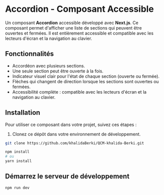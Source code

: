 # Accordion - Composant Accessible

Un composant **Accordion** accessible développé avec **Next.js**. Ce composant permet d'afficher une liste de sections qui peuvent être ouvertes et fermées. Il est entièrement accessible et compatible avec les lecteurs d'écran et la navigation au clavier.

## Fonctionnalités

- Accordéon avec plusieurs sections.
- Une seule section peut être ouverte à la fois.
- Indicateur visuel clair pour l'état de chaque section (ouverte ou fermée).
- Flèches qui changent de direction lorsque les sections sont ouvertes ou fermées.
- Accessibilité complète : compatible avec les lecteurs d'écran et la navigation au clavier.

## Installation

Pour utiliser ce composant dans votre projet, suivez ces étapes :

1. Clonez ce dépôt dans votre environnement de développement.

```bash
git clone https://github.com/khalidaBerki/QCM-khalida-Berki.git

npm install
# ou
yarn install
```

## Démarrez le serveur de développement
```bash
npm run dev
```